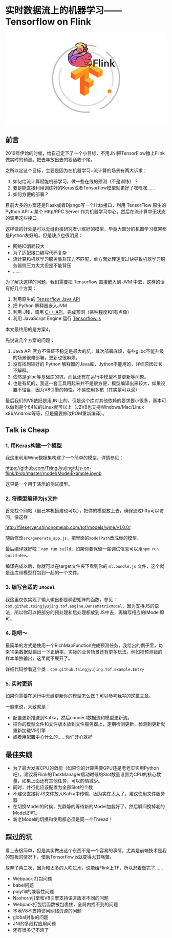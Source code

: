 # 实时数据流上的机器学习——Tensorflow on Flink

![](tf&flink.jpg)

## 前言

2019年伊始的时候，给自己定下了一个小目标，不用JNI把TensorFlow撸上Flink做实时的预测。把去年放出去的狠话收个尾。

之所以定这个目标，主要是因为在机器学习+流计算的场景有两大诉求：

1. 如何给流计算赋能机器学习，做一些在线的预测（不是训练）？
2. 要是能直接利用训练好的Keras或者Tensorflow模型就更好了嘿嘿嘿……
3. 如何方便的部署？

目前大多的方案还是Flask或者Django写一个Http接口，利用 TensorFlow 原生的 Python API + 某个 Http/RPC Server 作为机器学习中心，然后在流计算中无状态的调用这些接口。

这样做的好处是可以无缝衔接研究者训练好的模型，毕竟大部分的机器学习框架都是Python友好的。但是缺点也很明显：
- 网络IO消耗较大
- 为了适配接口编写代码复杂
- 流计算和机器学习服务集群压力不匹配，单方面处理速度过快导致机器学习服务器侧压力太大但是不能背压
- ……

为了解决这样的问题，我们需要把 Tensorflow 直接嵌入到 JVM 中去，这样的话有好几个方案：

1. 利用原生的 [Tensorflow Java API](https://www.tensorflow.org/api_docs/java/reference/org/tensorflow/package-summary)
2. 把 Python 解释器嵌入JVM
3. 利用 JNI，调用 [C++ API](https://www.tensorflow.org/api_docs/cc/)，完成预测（某种程度和1有点像）
4. 利用 JavaScript Engine 运行 [Tensorflow.js](https://js.tensorflow.org/api/latest/)

本文最终用的是方案4。

先说说几个方案的问题：
1. Java API 官方不保证不稳定是最大的坑，其次部署麻烦，有些glibc不能升级的场景很难部署，更新也很麻烦。
2. 没有找到较好的 Python 解释器的Java库，Jython不能用的，详细原因过长不解释。
3. 依然是glibc等基础库的坑，而且还有在运行中模型不易更新等问题。
4. 也是有坑的，我这一套工具用起来并不是很方便，模型编译出来较大，如果设置不恰当，因为V8引擎的特性，不易使用多核（其实是可以滴）

最后我们的V8依旧是用JNI上的，但是这个库对其他依赖的要求要小很多，基本可以做到是个64位的Linux就可以上（J2V8也支持Windows/Mac/Linux x86/Android等等，但是需要修改POM重新编译）。

## Talk is Cheap

### 1. 用Keras构建一个模型

我这里利用Wine数据集构建了一个简单的模型，详情参见：

https://github.com/TsingJyujing/tf.js-on-flink/blob/master/model/ModelExample.ipynb

这只是一个用于演示的测试模型。

### 2. 将模型编译为js文件

首先找个网站（自己本机搭建也可以），把你的模型放上去，确保通过http可以访问，像这样：

http://fileserver.shinonomelab.com/tof/models/wine/v1.0.0/

随后修改`src/generate_app.js`，把里面的`modelPath`改成你的模型。

最后编译就好啦：`npm run build`，如果你要保留一些调试信息可以用`npm run build-dev`。

编译完成以后，你就可以在target文件夹下看到你的 `ml.bundle.js` 文件，这个就是连库带模型打包到一起的一个文件。

### 3. 编写合适的 `IModel`

我这里仅仅实现了输入输出都是稠密矩阵的函数，参见：`com.github.tsingjyujing.tof.engine.DenseMatrixModel`，因为支持JS的语法，所以你可以把部分的预处理和后处理都放到JS中去，再编写相应的IModel即可。

### 4. 跑吧～

最简单的方式是使用一个RichMapFunction完成预测任务，我给出的例子里，每来10条数据就输出一下正确率，实际的业务场景还有更多玩法，例如把预测错的样本单独输出，这里就不展开了。

详细代码参看这个类：`com.github.tsingjyujing.tof.example.Entry`

### 5. 实时更新

如果你需要在运行中无缝更新你的模型怎么做？可以参考我写的[这篇文章](https://zhuanlan.zhihu.com/p/52007980)。

一般来说，大致就是：

- 配置更新推送到Kafka，然后connect数据流和模型更新流。
- 把你的模型文件和文件版本放到文件服务器上，定期检测更新，检测到更新就重新加载V8引擎
- 或者用配置中心什么的……你们开心就好

## 最佳实践

- 为了最大发挥CPU的效能（如果你的计算需要GPU还是老老实实用Python吧），建议将Flink的TaskManager启动时候的Slot数量设置为CPU的核心数量，如果上面还有其他任务，可以酌情减少。
- 同时，并行化应该配置为全部Slot的个数
- 不建议直接将JS文件放入Kafka中传输，因为实在太大了，建议使用文件服务器
- 在切换Model的时候，先静静的等待新的Model加载好了，然后瞬间换掉老的Model即可。
- 新老Model的切换和使用都必须是同一个Thread！

## 踩过的坑

看上去很简单，但是其实做出这个东西不是一个容易的事情，尤其是前端技术是我的短板的情况下，借助Tensorflow.js就变得尤其痛苦。

放弃了两三次，因为和太多的人吹过水，说能给Flink上TF，所以忍着做完了……

- Webpack 打包问题
- babel问题
- polyfill的兼容性问题
- Nashorn引擎和V8引擎支持语言版本不同的问题
- Webpack打包后函数被包裹住，全局内找不到的问题
- 本地V8不支持访问网络资源的问题
- global对象的问题
- JNI的多线程应用问题
- 还有很多记不清了
